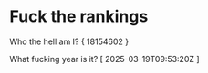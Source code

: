 # Fuck the rankings

Who the hell am I?
{ 18154602 }

What fucking year is it?
[ 2025-03-19T09:53:20Z ]
